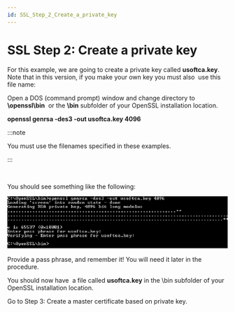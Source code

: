 ```yaml
---
id: SSL_Step_2_Create_a_private_key
---
```


# SSL Step 2: Create a private key

For this example, we are going to create a private key called **usoftca.key**. Note that in this version, if you make your own key you must also  use this file name:

Open a DOS (command prompt) window and change directory to **\\openssl\\bin**  or the **\\bin** subfolder of your OpenSSL installation location.

**openssl genrsa -des3 -out usoftca.key 4096**


:::note

You must use the filenames specified in these examples.

:::

 

You should see something like the following:

![](./assets/c2376663-ce9e-4431-bebc-35dc912a79f6.png)

Provide a pass phrase, and remember it! You will need it later in the procedure.

You should now have  a file called **usoftca.key** in the \\bin subfolder of your OpenSSL installation location.

Go to Step 3: Create a master certificate based on private key.

 